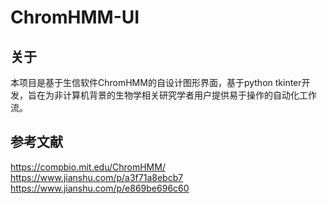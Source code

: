 # ChromHMM-UI

## 关于

本项目是基于生信软件ChromHMM的自设计图形界面，基于python tkinter开发，旨在为非计算机背景的生物学相关研究学者用户提供易于操作的自动化工作流。

## 参考文献

https://compbio.mit.edu/ChromHMM/
https://www.jianshu.com/p/a3f71a8ebcb7
https://www.jianshu.com/p/e869be696c60